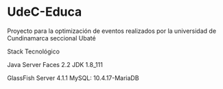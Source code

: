 ﻿# UdeC-Educa

Proyecto para la optimización de eventos realizados por la universidad de Cundinamarca seccional Ubaté

Stack Tecnológico

Java Server Faces 2.2
JDK 1.8_111

GlassFish Server 4.1.1
MySQL: 10.4.17-MariaDB
